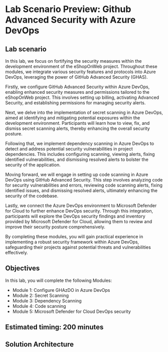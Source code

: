 # Lab Scenario Preview: Github Advanced Security with Azure DevOps

## Lab scenario

In this lab, we focus on fortifying the security measures within the development environment of the eShopOnWeb project. Throughout these modules, we integrate various security features and protocols into Azure DevOps, leveraging the power of GitHub Advanced Security (GHAS).

Firstly, we configure GitHub Advanced Security within Azure DevOps, enabling enhanced security measures and permissions tailored to the eShopOnWeb project. This involves setting up billing, activating Advanced Security, and establishing permissions for managing security alerts.

Next, we delve into the implementation of secret scanning in Azure DevOps, aimed at identifying and mitigating potential exposures within the development environment. Participants will learn how to view, fix, and dismiss secret scanning alerts, thereby enhancing the overall security posture.

Following that, we implement dependency scanning in Azure DevOps to detect and address potential security vulnerabilities in project dependencies. This includes configuring scanning, viewing alerts, fixing identified vulnerabilities, and dismissing resolved alerts to bolster the security of the application.

Moving forward, we will engage in setting up code scanning in Azure DevOps using GitHub Advanced Security. This step involves analyzing code for security vulnerabilities and errors, reviewing code scanning alerts, fixing identified issues, and dismissing resolved alerts, ultimately enhancing the security of the codebase.

Lastly, we connect the Azure DevOps environment to Microsoft Defender for Cloud to further enhance DevOps security. Through this integration, participants will explore the DevOps security findings and inventory provided by Microsoft Defender for Cloud, allowing them to review and improve their security posture comprehensively.

By completing these modules, you will gain practical experience in implementing a robust security framework within Azure DevOps, safeguarding their projects against potential threats and vulnerabilities effectively.

## Objectives

In this lab, you will complete the following Modules:

+ Module 1: Configure GHAzDO in Azure DevOps
+ Module 2: Secret Scanning
+ Module 3: Dependency Scanning
+ Module 4: Code scanning
+ Module 5: Microsoft Defender for Cloud DevOps security

## Estimated timing: 200 minutes
## Solution Architecture

